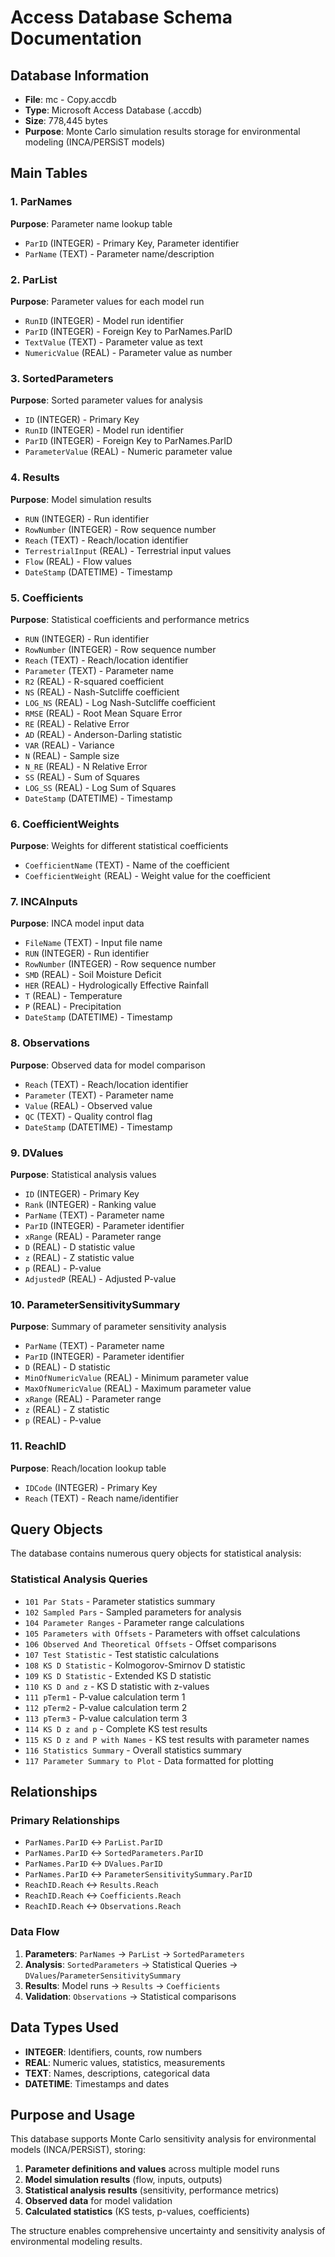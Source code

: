 # Access Database Schema Documentation

## Database Information
- **File**: mc - Copy.accdb
- **Type**: Microsoft Access Database (.accdb)
- **Size**: 778,445 bytes
- **Purpose**: Monte Carlo simulation results storage for environmental modeling (INCA/PERSiST models)

## Main Tables

### 1. ParNames
**Purpose**: Parameter name lookup table
- `ParID` (INTEGER) - Primary Key, Parameter identifier
- `ParName` (TEXT) - Parameter name/description

### 2. ParList  
**Purpose**: Parameter values for each model run
- `RunID` (INTEGER) - Model run identifier
- `ParID` (INTEGER) - Foreign Key to ParNames.ParID
- `TextValue` (TEXT) - Parameter value as text
- `NumericValue` (REAL) - Parameter value as number

### 3. SortedParameters
**Purpose**: Sorted parameter values for analysis
- `ID` (INTEGER) - Primary Key
- `RunID` (INTEGER) - Model run identifier  
- `ParID` (INTEGER) - Foreign Key to ParNames.ParID
- `ParameterValue` (REAL) - Numeric parameter value

### 4. Results
**Purpose**: Model simulation results
- `RUN` (INTEGER) - Run identifier
- `RowNumber` (INTEGER) - Row sequence number
- `Reach` (TEXT) - Reach/location identifier
- `TerrestrialInput` (REAL) - Terrestrial input values
- `Flow` (REAL) - Flow values
- `DateStamp` (DATETIME) - Timestamp

### 5. Coefficients
**Purpose**: Statistical coefficients and performance metrics
- `RUN` (INTEGER) - Run identifier
- `RowNumber` (INTEGER) - Row sequence number
- `Reach` (TEXT) - Reach/location identifier
- `Parameter` (TEXT) - Parameter name
- `R2` (REAL) - R-squared coefficient
- `NS` (REAL) - Nash-Sutcliffe coefficient
- `LOG_NS` (REAL) - Log Nash-Sutcliffe coefficient
- `RMSE` (REAL) - Root Mean Square Error
- `RE` (REAL) - Relative Error
- `AD` (REAL) - Anderson-Darling statistic
- `VAR` (REAL) - Variance
- `N` (REAL) - Sample size
- `N_RE` (REAL) - N Relative Error
- `SS` (REAL) - Sum of Squares
- `LOG_SS` (REAL) - Log Sum of Squares
- `DateStamp` (DATETIME) - Timestamp

### 6. CoefficientWeights
**Purpose**: Weights for different statistical coefficients
- `CoefficientName` (TEXT) - Name of the coefficient
- `CoefficientWeight` (REAL) - Weight value for the coefficient

### 7. INCAInputs
**Purpose**: INCA model input data
- `FileName` (TEXT) - Input file name
- `RUN` (INTEGER) - Run identifier
- `RowNumber` (INTEGER) - Row sequence number
- `SMD` (REAL) - Soil Moisture Deficit
- `HER` (REAL) - Hydrologically Effective Rainfall
- `T` (REAL) - Temperature
- `P` (REAL) - Precipitation
- `DateStamp` (DATETIME) - Timestamp

### 8. Observations
**Purpose**: Observed data for model comparison
- `Reach` (TEXT) - Reach/location identifier
- `Parameter` (TEXT) - Parameter name
- `Value` (REAL) - Observed value
- `QC` (TEXT) - Quality control flag
- `DateStamp` (DATETIME) - Timestamp

### 9. DValues
**Purpose**: Statistical analysis values
- `ID` (INTEGER) - Primary Key
- `Rank` (INTEGER) - Ranking value
- `ParName` (TEXT) - Parameter name
- `ParID` (INTEGER) - Parameter identifier
- `xRange` (REAL) - Parameter range
- `D` (REAL) - D statistic value
- `z` (REAL) - Z statistic value
- `p` (REAL) - P-value
- `AdjustedP` (REAL) - Adjusted P-value

### 10. ParameterSensitivitySummary
**Purpose**: Summary of parameter sensitivity analysis
- `ParName` (TEXT) - Parameter name
- `ParID` (INTEGER) - Parameter identifier
- `D` (REAL) - D statistic
- `MinOfNumericValue` (REAL) - Minimum parameter value
- `MaxOfNumericValue` (REAL) - Maximum parameter value
- `xRange` (REAL) - Parameter range
- `z` (REAL) - Z statistic
- `p` (REAL) - P-value

### 11. ReachID
**Purpose**: Reach/location lookup table
- `IDCode` (INTEGER) - Primary Key
- `Reach` (TEXT) - Reach name/identifier

## Query Objects

The database contains numerous query objects for statistical analysis:

### Statistical Analysis Queries
- `101 Par Stats` - Parameter statistics summary
- `102 Sampled Pars` - Sampled parameters for analysis
- `104 Parameter Ranges` - Parameter range calculations
- `105 Parameters with Offsets` - Parameters with offset calculations
- `106 Observed And Theoretical Offsets` - Offset comparisons
- `107 Test Statistic` - Test statistic calculations
- `108 KS D Statistic` - Kolmogorov-Smirnov D statistic
- `109 KS D Statistic` - Extended KS D statistic
- `110 KS D and z` - KS D statistic with z-values
- `111 pTerm1` - P-value calculation term 1
- `112 pTerm2` - P-value calculation term 2  
- `113 pTerm3` - P-value calculation term 3
- `114 KS D z and p` - Complete KS test results
- `115 KS D z and P with Names` - KS test results with parameter names
- `116 Statistics Summary` - Overall statistics summary
- `117 Parameter Summary to Plot` - Data formatted for plotting

## Relationships

### Primary Relationships
- `ParNames.ParID` ↔ `ParList.ParID`
- `ParNames.ParID` ↔ `SortedParameters.ParID`
- `ParNames.ParID` ↔ `DValues.ParID`
- `ParNames.ParID` ↔ `ParameterSensitivitySummary.ParID`
- `ReachID.Reach` ↔ `Results.Reach`
- `ReachID.Reach` ↔ `Coefficients.Reach`
- `ReachID.Reach` ↔ `Observations.Reach`

### Data Flow
1. **Parameters**: `ParNames` → `ParList` → `SortedParameters`
2. **Analysis**: `SortedParameters` → Statistical Queries → `DValues`/`ParameterSensitivitySummary`
3. **Results**: Model runs → `Results` → `Coefficients`
4. **Validation**: `Observations` → Statistical comparisons

## Data Types Used

- **INTEGER**: Identifiers, counts, row numbers
- **REAL**: Numeric values, statistics, measurements
- **TEXT**: Names, descriptions, categorical data
- **DATETIME**: Timestamps and dates

## Purpose and Usage

This database supports Monte Carlo sensitivity analysis for environmental models (INCA/PERSiST), storing:

1. **Parameter definitions and values** across multiple model runs
2. **Model simulation results** (flow, inputs, outputs)
3. **Statistical analysis results** (sensitivity, performance metrics)
4. **Observed data** for model validation
5. **Calculated statistics** (KS tests, p-values, coefficients)

The structure enables comprehensive uncertainty and sensitivity analysis of environmental modeling results.